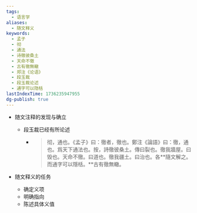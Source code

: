 ```yaml
---
tags:
  - 语言学
aliases:
  - 随文释义
keywords:
  - 孟子
  - 彻
  - 通法
  - 诗徹彼桑土
  - 天命不徹
  - 古有徹無轍
  - 郑注《论语》
  - 段玉裁
  - 段玉裁论述
  - 通字可以隐栝
lastIndexTime: 1736235947955
dg-publish: true
---
```


- 随文注释的发现与确立
	- 段玉裁已经有所论述
		- >彻，通也。《孟子》曰：徹者，徹也。鄭注《論語》曰：徹，通也。爲天下通法也。按，詩徹彼桑土。傳曰裂也。徹我牆屋。曰毁也。天命不徹。曰道也。徹我疆土。曰治也。各**隨文解之。而通字可以隱栝。**古有徹無轍。​

- 随文释义的任务
	- 确定义项
	- 明确指向
	- 陈述具体义值